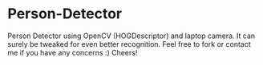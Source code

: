 # Person-Detector
Person Detector using OpenCV (HOGDescriptor) and laptop camera. It can surely be tweaked for even better recognition. Feel free to fork or contact me if you have any concerns :) Cheers!  
